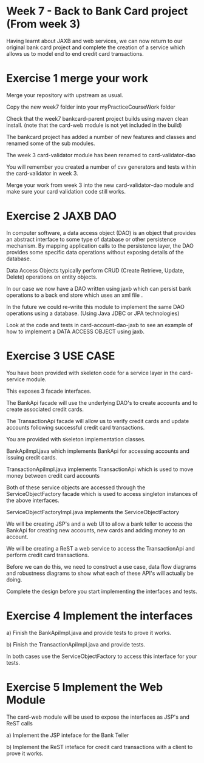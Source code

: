 # Week 7 - Back to Bank Card project (From week 3)

Having learnt about JAXB and web services, we can now return to our original bank card project and complete the creation of a service which allows us to model end to end credit card transactions.

# Exercise 1 merge your work

Merge your repository with upstream as usual. 

Copy the new week7 folder into your myPracticeCourseWork folder

Check that the week7 bankcard-parent project builds using maven clean install.
(note that the card-web module is not yet included in the build)

The bankcard project has added a number of new features and classes and renamed some of the sub modules. 

The week 3 card-validator module has been renamed to card-validator-dao

You will remember you created a number of cvv generators and tests within the card-validator in week 3.

Merge your work from week 3 into the new card-validator-dao module and make sure your card validation code still works.

# Exercise 2 JAXB DAO

In computer software, a data access object (DAO) is an object that provides an abstract interface to some type of database or other persistence mechanism. 
By mapping application calls to the persistence layer, the DAO provides some specific data operations without exposing details of the database.

Data Access Objects typically perform CRUD (Create Retrieve, Update, Delete) operations on entity objects.

In our case we now have a DAO written using jaxb which can persist bank operations to a back end store which uses an xml file . 

In the future we could re-write this module to implement the same DAO operations using a database. (Using Java JDBC or JPA technologies)

Look at the code and tests in card-account-dao-jaxb to see an example of how to implement a DATA ACCESS OBJECT using jaxb. 

# Exercise 3 USE CASE

You have been provided with skeleton code for a service layer in the card-service module. 

This exposes 3 facade interfaces. 

The BankApi facade will use the underlying DAO's to create accounts and to create associated credit cards. 

The TransactionApi facade will allow us to verify credit cards and update accounts following successful credit card transactions.

You are provided with skeleton implementation classes.

BankApiImpl.java which implements BankApi for accessing accounts and issuing credit cards.

TransactionApiImpl.java implements TransactionApi which is used to move money between credit card accounts 

Both of these service objects are accessed through the ServiceObjectFactory facade which is used to access singleton instances of the above interfaces.

ServiceObjectFactoryImpl.java implements the ServiceObjectFactory

We will be creating JSP's and a web UI to allow a bank teller to access the BankApi for creating new accounts, new cards and adding money to an account.

We will be creating a ReST a web service to access the TransactionApi and perform credit card transactions.

Before we can do this, we need to construct a use case, data flow diagrams and  robustness diagrams to show what each of these API's will actually be doing.

Complete the design before you start implementing the interfaces and tests.

# Exercise 4 Implement the interfaces

a) Finish the BankApiImpl.java and provide tests to prove it works. 

b) Finish the TransactionApiImpl.java and provide tests.

In both cases use the ServiceObjectFactory to access this interface for your tests.

# Exercise 5 Implement the Web Module

The card-web module will be used to expose the interfaces as JSP's and ReST calls

a) Implement the JSP inteface for the Bank Teller

b) Implement the ReST inteface for credit card transactions with a client to prove it works.


